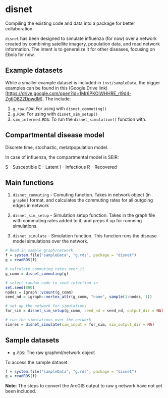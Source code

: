 # disnet
Compiling the existing code and data into a package for better collaboration.

`disnet` has been designed to simulate influenza (for now) over a network created
by combining satellite imagery, population data, and road network information. The intent is to generalize it for other diseases, focusing on Ebola for now.  

## Example datasets
While a smaller example dataset is included in `inst/sampleData`, the bigger examples can be found in this (Google Drive link)[https://drive.google.com/open?id=1Mr6PKOlWHHRE_rl9d4-ZgtIO822DpwdM]. The include:
1. `g_raw.RDA`: For using with `disnet_commuting()`
2. `g.RDA`: For using with `disnet_sim_setup()`
3. `sim_intermed.RDA`: To run the `disnet_simulation()` function with. 

## Compartmental disease model
Discrete time, stochastic, metatpopulation model. 

In case of influenza, the compartmental model is SEIR:

S - Susceptible
E - Latent
I - Infectious
R - Recovered

## Main functions
1. `disnet_commuting` - Comuting function. Takes in network object (in `graphml` format, and calculates the commuting rates for all outgoing edges in network
   
2. `disnet_sim_setup` - Simulation setup function. Takes in the graph file with commuting rates added to it, and preps it up for runnning simulations. 

3. `disnet_simulate` - Simulation function. This function runs the disease model simulations over the network. 


```r
# Read in sample graph/network
f = system.file("sampleData", "g.rds", package = "disnet")
g = readRDS(f)

# calculate commuting rates over it
g_comm = disnet_commuting(g)

# select random node to seed infection in
set.seed(890)
nodes = igraph::vcount(g_comm)
seed_nd = igraph::vertex_attr(g_comm, "name", sample(1:nodes, 1))

# set up the network for simulations
for_sim = disnet_sim_setup(g_comm, seed_nd = seed_nd, output_dir = NA)

# run the simulations over the network
simres = disnet_simulate(sim_input = for_sim, sim_output_dir = NA)
```

## Sample datasets
- `g.RDS`: The raw graphml/network object

To access the sample dataset:

```r
f = system.file("sampleData", "g.rds", package = "disnet")
g = readRDS(f)
```

**Note**: The steps to convert the ArcGIS output to raw `g` network have not yet been included.



